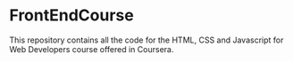 # FrontEndCourse
This repository contains all the code for the HTML, CSS and Javascript for Web Developers course offered in Coursera. 
